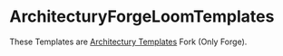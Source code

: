 # ArchitecturyForgeLoomTemplates

These Templates are [Architectury Templates](https://github.com/architectury/architectury-templates) Fork (Only Forge).

